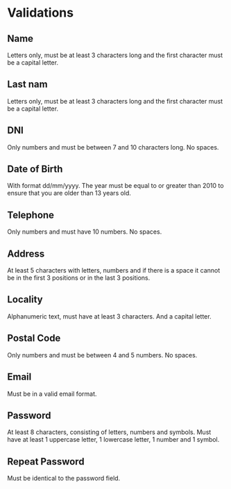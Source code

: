 # Validations
## Name
Letters only, must be at least 3 characters long and the first character must be a capital letter.

## Last nam
Letters only, must be at least 3 characters long and the first character must be a capital letter.

## DNI
Only numbers and must be between 7 and 10 characters long. No spaces.

## Date of Birth
With format dd/mm/yyyy. The year must be equal to or greater than 2010 to ensure that you are older than 13 years old.

## Telephone
Only numbers and must have 10 numbers. No spaces.

## Address
At least 5 characters with letters, numbers and if there is a space it cannot be in the first 3 positions or in the last 3 positions.

## Locality
Alphanumeric text, must have at least 3 characters. And a capital letter.

## Postal Code
Only numbers and must be between 4 and 5 numbers. No spaces.

## Email
Must be in a valid email format.

## Password
At least 8 characters, consisting of letters, numbers and symbols. Must have at least 1 uppercase letter, 1 lowercase letter, 1 number and 1 symbol.

## Repeat Password
Must be identical to the password field.
